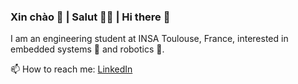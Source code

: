 ### Xin chào 🤗 | Salut 🙋‍♂️ | Hi there 👋
I am an engineering student at INSA Toulouse, France, interested in embedded systems 🦾 and robotics 🤖.  

📫 How to reach me: [LinkedIn](https://www.linkedin.com/in/triet-nguyen-vn/)
<!--
**trietngh/trietngh** is a ✨ _special_ ✨ repository because its `README.md` (this file) appears on your GitHub profile.

Here are some ideas to get you started:

- 🔭 I’m currently working on ...
- 🌱 I’m currently learning ...
- 👯 I’m looking to collaborate on ...
- 🤔 I’m looking for help with ...
- 💬 Ask me about ...
- 📫 How to reach me: ...
- 😄 Pronouns: ...
- ⚡ Fun fact: ...
-->
